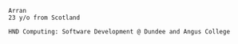    Arran
    23 y/o from Scotland

    HND Computing: Software Development @ Dundee and Angus College




<!---
LonneSurvivor/LonneSurvivor is a ✨ special ✨ repository because its `README.md` (this file) appears on your GitHub profile.
You can click the Preview link to take a look at your changes.
--->
